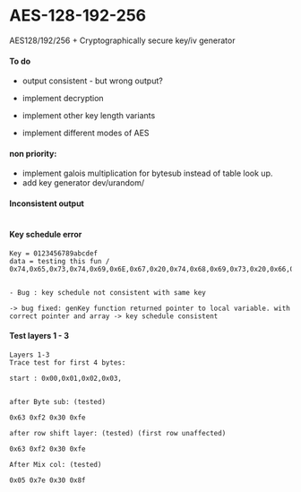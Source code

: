 # AES-128-192-256
AES128/192/256 + Cryptographically secure key/iv generator


#### To do
- output consistent - but wrong output?
- implement decryption

- implement other key length variants 
- implement different modes of AES


#### non priority:
- implement galois multiplication for bytesub instead of table look up.
- add key generator dev/urandom/

#### Inconsistent output
```

```


#### Key schedule error
```
Key = 0123456789abcdef
data = testing this fun / 0x74,0x65,0x73,0x74,0x69,0x6E,0x67,0x20,0x74,0x68,0x69,0x73,0x20,0x66,0x75,0x6E


- Bug : key schedule not consistent with same key

-> bug fixed: genKey function returned pointer to local variable. with correct pointer and array -> key schedule consistent
```



#### Test  layers 1 - 3
```
Layers 1-3
Trace test for first 4 bytes:

start : 0x00,0x01,0x02,0x03,
		

after Byte sub: (tested)

0x63 0xf2 0x30 0xfe

after row shift layer: (tested) (first row unaffected)

0x63 0xf2 0x30 0xfe

After Mix col: (tested)

0x05 0x7e 0x30 0x8f


```

